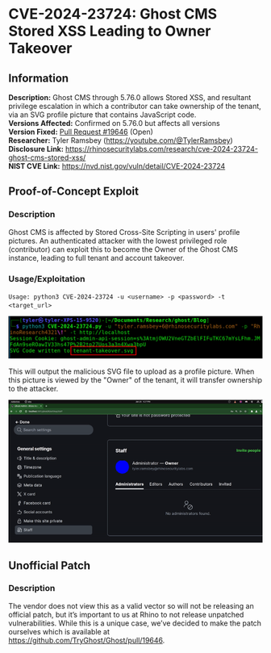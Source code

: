 # CVE-2024-23724: Ghost CMS Stored XSS Leading to Owner Takeover

## Information
**Description:** Ghost CMS through 5.76.0 allows Stored XSS, and resultant privilege escalation in which a contributor can take ownership of the tenant, via an SVG profile picture that contains JavaScript code. <br> 
**Versions Affected:** Confirmed on 5.76.0 but affects all versions <br> 
**Version Fixed:** [Pull Request #19646](https://github.com/TryGhost/Ghost/pull/19646) (Open) <br> 
**Researcher:** Tyler Ramsbey (https://youtube.com/@TylerRamsbey)  
**Disclosure Link:** https://rhinosecuritylabs.com/research/cve-2024-23724-ghost-cms-stored-xss/ <br>
**NIST CVE Link:** https://nvd.nist.gov/vuln/detail/CVE-2024-23724

## Proof-of-Concept Exploit
### Description
Ghost CMS is affected by Stored Cross-Site Scripting in users' profile pictures. An authenticated attacker with the lowest privileged role (contributor) can exploit this to become the Owner of the Ghost CMS instance, leading to full tenant and account takeover.

### Usage/Exploitation
`Usage: python3 CVE-2024-23724 -u <username> -p <password> -t <target_url>` <br>

![Alt-text that shows up on hover](poc.png) 

This will output the malicious SVG file to upload as a profile picture. When this picture is viewed by the "Owner" of the tenant, it will transfer ownership to the attacker. 

![Alt-text that shows up on hover](poc.gif) 

## Unofficial Patch
### Description
The vendor does not view this as a valid vector so will not be releasing an official patch, but it’s important to us at Rhino to not release unpatched vulnerabilities. While this is a unique case, we’ve decided to make the patch ourselves which is available at https://github.com/TryGhost/Ghost/pull/19646. 
